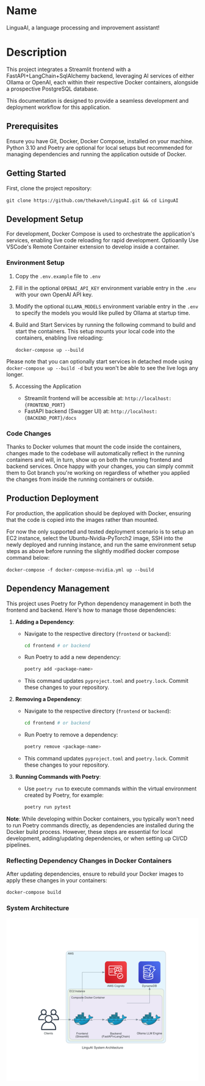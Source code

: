 # Name
LinguaAI, a language processing and improvement assistant!

# Description
This project integrates a Streamlit frontend with a FastAPI+LangChain+SqlAlchemy backend, leveraging AI services of either Ollama or OpenAI, each within their respective Docker containers, alongside a prospective PostgreSQL database.

This documentation is designed to provide a seamless development and deployment workflow for this application.

## Prerequisites

Ensure you have Git, Docker, Docker Compose, installed on your machine. Python 3.10 and Poetry are optional for local setups but recommended for managing dependencies and running the application outside of Docker.

## Getting Started

First, clone the project repository:

`git clone https://github.com/thekaveh/LinguAI.git && cd LinguAI`

## Development Setup

For development, Docker Compose is used to orchestrate the application's services, enabling live code reloading for rapid development. Optioanlly Use VSCode's Remote Container extension to develop inside a container.

### Environment Setup

1. Copy the `.env.example` file to `.env`

2. Fill in the optional `OPENAI_API_KEY` environment variable entry in the `.env` with your own OpenAI API key.

3. Modify the optional `OLLAMA_MODELS` environment variable entry in the `.env` to specify the models you would like pulled by Ollama at startup time.

4. Build and Start Services by running the following command to build and start the containers. This setup mounts your local code into the containers, enabling live reloading:

   `docker-compose up --build`

Please note that you can optionally start services in detached mode using `docker-compose up --build -d` but you won't be able to see the live logs any longer.

5. Accessing the Application

   - Streamlit frontend will be accessible at: `http://localhost:{FRONTEND_PORT}`
   - FastAPI backend (Swagger UI) at: `http://localhost:{BACKEND_PORT}/docs`

### Code Changes

Thanks to Docker volumes that mount the code inside the containers, changes made to the codebase will automatically reflect in the running containers and will, in turn, show up on both the running frontend and backend services. Once happy with your changes, you can simply commit them to Got branch you're working on regardless of whether you applied the changes from inside the running containers or outside.

## Production Deployment

For production, the application should be deployed with Docker, ensuring that the code is copied into the images rather than mounted.

For now the only supported and tested deployment scenario is to setup an EC2 instance, select the Ubuntu-Nvidia-PyTorch2 image, SSH into the newly deployed and running instance, and run the same environment setup steps as above before running the slightly modified docker compose command below:

`docker-compose -f docker-compose-nvidia.yml up --build`

## Dependency Management

This project uses Poetry for Python dependency management in both the frontend and backend. Here's how to manage those dependencies:

1. **Adding a Dependency**:
   - Navigate to the respective directory (`frontend` or `backend`):
     ```bash
     cd frontend # or backend
     ```
   - Run Poetry to add a new dependency:
     ```bash
     poetry add <package-name>
     ```
   - This command updates `pyproject.toml` and `poetry.lock`. Commit these changes to your repository.

2. **Removing a Dependency**:
   - Navigate to the respective directory (`frontend` or `backend`):
     ```bash
     cd frontend # or backend
     ```
   - Run Poetry to remove a dependency:
     ```bash
     poetry remove <package-name>
     ```
   - This command updates `pyproject.toml` and `poetry.lock`. Commit these changes to your repository.

3. **Running Commands with Poetry**:
   - Use `poetry run` to execute commands within the virtual environment created by Poetry, for example:
     ```bash
     poetry run pytest
     ```

**Note**: While developing within Docker containers, you typically won't need to run Poetry commands directly, as dependencies are installed during the Docker build process. However, these steps are essential for local development, adding/updating dependencies, or when setting up CI/CD pipelines.

### Reflecting Dependency Changes in Docker Containers

After updating dependencies, ensure to rebuild your Docker images to apply these changes in your containers:

```bash
docker-compose build
```

### System Architecture
![LinguAI System Architecture](/images/linguai_system_architecture.png)